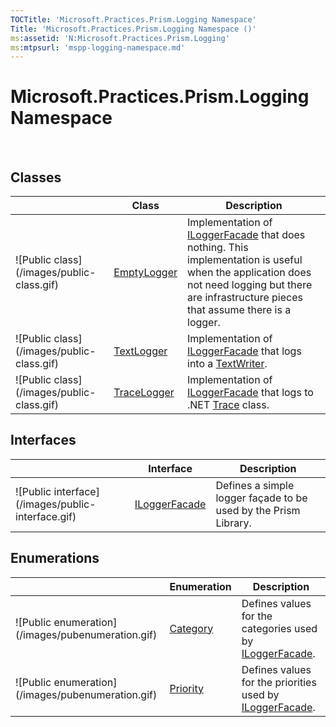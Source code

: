 ```yaml
---
TOCTitle: 'Microsoft.Practices.Prism.Logging Namespace'
Title: 'Microsoft.Practices.Prism.Logging Namespace ()'
ms:assetid: 'N:Microsoft.Practices.Prism.Logging'
ms:mtpsurl: 'mspp-logging-namespace.md'
---
```


# Microsoft.Practices.Prism.Logging Namespace

 

## Classes


<table>

<thead>
<tr class="header">
<th> </th>
<th>Class</th>
<th>Description</th>
</tr>
</thead>
<tbody>
<tr class="odd">
<td>![Public class](/images/public-class.gif)</td>
<td><a href="https://msdn.microsoft.com/library/microsoft.practices.prism.logging.emptylogger">EmptyLogger</a></td>
<td><div class="summary">
Implementation of <a href="https://msdn.microsoft.com/library/microsoft.practices.prism.logging.iloggerfacade">ILoggerFacade</a> that does nothing. This implementation is useful when the application does not need logging but there are infrastructure pieces that assume there is a logger.
</div></td>
</tr>
<tr class="even">
<td>![Public class](/images/public-class.gif)</td>
<td><a href="https://msdn.microsoft.com/library/microsoft.practices.prism.logging.textlogger">TextLogger</a></td>
<td><div class="summary">
Implementation of <a href="https://msdn.microsoft.com/library/microsoft.practices.prism.logging.iloggerfacade">ILoggerFacade</a> that logs into a <a href="http://msdn.microsoft.com/en-us/library/ywxh2328">TextWriter</a>.
</div></td>
</tr>
<tr class="odd">
<td>![Public class](/images/public-class.gif)</td>
<td><a href="https://msdn.microsoft.com/library/microsoft.practices.prism.logging.tracelogger">TraceLogger</a></td>
<td><div class="summary">
Implementation of <a href="https://msdn.microsoft.com/library/microsoft.practices.prism.logging.iloggerfacade">ILoggerFacade</a> that logs to .NET <a href="http://msdn.microsoft.com/en-us/library/36hhw2t6">Trace</a> class.
</div></td>
</tr>
</tbody>
</table>

## Interfaces


<table>

<thead>
<tr class="header">
<th> </th>
<th>Interface</th>
<th>Description</th>
</tr>
</thead>
<tbody>
<tr class="odd">
<td>![Public interface](/images/public-interface.gif)</td>
<td><a href="https://msdn.microsoft.com/library/microsoft.practices.prism.logging.iloggerfacade">ILoggerFacade</a></td>
<td><div class="summary">
Defines a simple logger façade to be used by the Prism Library.
</div></td>
</tr>
</tbody>
</table>

## Enumerations


<table>

<thead>
<tr class="header">
<th> </th>
<th>Enumeration</th>
<th>Description</th>
</tr>
</thead>
<tbody>
<tr class="odd">
<td>![Public enumeration](/images/pubenumeration.gif)</td>
<td><a href="https://msdn.microsoft.com/library/microsoft.practices.prism.logging.category">Category</a></td>
<td><div class="summary">
Defines values for the categories used by <a href="https://msdn.microsoft.com/library/microsoft.practices.prism.logging.iloggerfacade">ILoggerFacade</a>.
</div></td>
</tr>
<tr class="even">
<td>![Public enumeration](/images/pubenumeration.gif)</td>
<td><a href="https://msdn.microsoft.com/library/microsoft.practices.prism.logging.priority">Priority</a></td>
<td><div class="summary">
Defines values for the priorities used by <a href="https://msdn.microsoft.com/library/microsoft.practices.prism.logging.iloggerfacade">ILoggerFacade</a>.
</div></td>
</tr>
</tbody>
</table>
